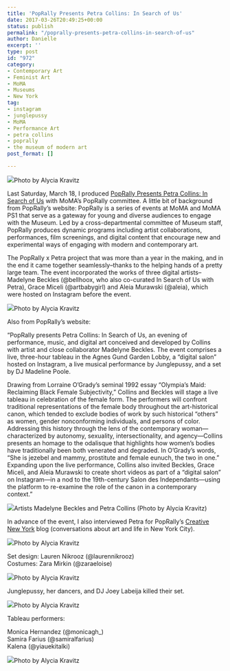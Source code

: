 ```yaml
---
title: 'PopRally Presents Petra Collins: In Search of Us'
date: 2017-03-26T20:49:25+00:00
status: publish
permalink: "/poprally-presents-petra-collins-in-search-of-us"
author: Danielle
excerpt: ''
type: post
id: "972"
category:
- Contemporary Art
- Feminist Art
- MoMA
- Museums
- New York
tag:
- instagram
- junglepussy
- MoMA
- Performance Art
- petra collins
- poprally
- the museum of modern art
post_format: []

---
```

  
![](https://c1.staticflickr.com/3/2831/33510482562_36ce2a6ccb_z.jpg)Photo by Alycia Kravitz

Last Saturday, March 18, I produced [PopRally Presents Petra Collins: In Search of Us](https://www.moma.org/calendar/events/2948) with MoMA’s PopRally committee. A little bit of background from PopRally’s website: PopRally is a series of events at MoMA and MoMA PS1 that serve as a gateway for young and diverse audiences to engage with the Museum. Led by a cross-departmental committee of Museum staff, PopRally produces dynamic programs including artist collaborations, performances, film screenings, and digital content that encourage new and experimental ways of engaging with modern and contemporary art.

The PopRally x Petra project that was more than a year in the making, and in the end it came together seamlessly–thanks to the helping hands of a pretty large team. The event incorporated the works of three digital artists–Madelyne Beckles (@bellhoox, who also co-curated In Search of Us with Petra), Grace Miceli (@artbabygirl) and Aleia Murawski (@aleia), which were hosted on Instagram before the event.

  
![](https://c1.staticflickr.com/3/2866/32823990514_c8bfe99ae9_z.jpg)Photo by Alycia Kravitz

Also from PopRally’s website:

“PopRally presents Petra Collins: In Search of Us, an evening of performance, music, and digital art conceived and developed by Collins with artist and close collaborator Madelyne Beckles. The event comprises a live, three-hour tableau in the Agnes Gund Garden Lobby, a “digital salon” hosted on Instagram, a live musical performance by Junglepussy, and a set by DJ Madeline Poole.

Drawing from Lorraine O’Grady’s seminal 1992 essay “Olympia’s Maid: Reclaiming Black Female Subjectivity,” Collins and Beckles will stage a live tableau in celebration of the female form. The performers will confront traditional representations of the female body throughout the art-historical canon, which tended to exclude bodies of work by such historical “others” as women, gender nonconforming individuals, and persons of color. Addressing this history through the lens of the contemporary woman—characterized by autonomy, sexuality, intersectionality, and agency—Collins presents an homage to the odalisque that highlights how women’s bodies have traditionally been both venerated and degraded. In O’Grady’s words, “She is jezebel and mammy, prostitute and female eunuch, the two in one.” Expanding upon the live performance, Collins also invited Beckles, Grace Miceli, and Aleia Murawski to create short videos as part of a “digital salon” on Instagram—in a nod to the 19th-century Salon des Independants—using the platform to re-examine the role of the canon in a contemporary context.”

  
![](https://c1.staticflickr.com/4/3674/33510482792_6c0cfd67b4_z.jpg)Artists Madelyne Beckles and Petra Collins (Photo by Alycia Kravitz)

In advance of the event, I also interviewed Petra for PopRally’s [Creative New York](https://nyc.moma.org/petra-collins-b5b37ee717a2#.xrjm0ipr1) blog (conversations about art and life in New York City).

  
![](https://c1.staticflickr.com/4/3682/33667178695_c11f2aa4e7_z.jpg)Photo by Alycia Kravitz

Set design: Lauren Nikrooz (@laurennikrooz)  
Costumes: Zara Mirkin (@zaraeloise)

  
![](https://c1.staticflickr.com/4/3947/33510482712_6d578b0fcd_z.jpg)Photo by Alycia Kravitz

Junglepussy, her dancers, and DJ Joey Labeija killed their set.

  
![](https://c1.staticflickr.com/3/2926/33510482852_fa538272af_z.jpg)Photo by Alycia Kravitz

Tableau performers:

Monica Hernandez (@monicagh_)  
Samira Farius (@samiralfarius)  
Kalena (@yiauekitalki)

  
![](https://c1.staticflickr.com/3/2934/33667178765_04cccedd75_z.jpg)Photo by Alycia Kravitz